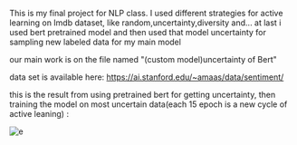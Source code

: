 This is my final project for NLP class.
I used different strategies for active learning on Imdb dataset, like random,uncertainty,diversity and...
at last i used bert pretrained model and then used that model uncertainty for sampling new labeled data for my main model

our main work is on the file named "(custom model)uncertainty of Bert"

data set is available here: https://ai.stanford.edu/~amaas/data/sentiment/

this is the result from using pretrained bert for getting uncertainty, then training the model on most uncertain data(each 15 epoch is a new cycle of active leaning) :

![e](https://github.com/mirmirmo/Active-learning-on-Imdb-dataset/assets/141586615/73d13b22-ab17-41c0-adc2-2e2eab6cbfaa)
